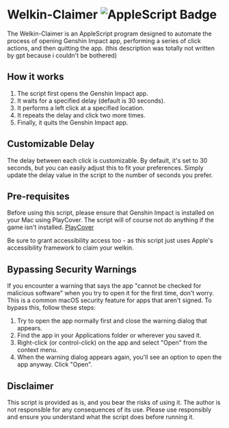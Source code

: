 # Welkin-Claimer ![AppleScript Badge](https://img.shields.io/badge/AppleScript-Scripting-blue)

The Welkin-Claimer is an AppleScript program designed to automate the process of opening  Genshin Impact app, performing a series of click actions, and then quitting the app. (this description was totally not written by gpt because i couldn't be bothered)

## How it works

1. The script first opens the Genshin Impact app.
2. It waits for a specified delay (default is 30 seconds).
3. It performs a left click at a specified location.
4. It repeats the delay and click two more times.
5. Finally, it quits the Genshin Impact app.

## Customizable Delay

The delay between each click is customizable. By default, it's set to 30 seconds, but you can easily adjust this to fit your preferences. Simply update the delay value in the script to the number of seconds you prefer.

## Pre-requisites

Before using this script, please ensure that Genshin Impact is installed on your Mac using PlayCover. The script will of course not do anything if the game isn't installed. 
[PlayCover](https://github.com/PlayCover/PlayCover/)

Be sure to grant accessibility access too - as this script just uses Apple's accessibility framework to claim your welkin.

## Bypassing Security Warnings

If you encounter a warning that says the app "cannot be checked for malicious software" when you try to open it for the first time, don't worry. This is a common macOS security feature for apps that aren't signed. To bypass this, follow these steps:

1. Try to open the app normally first and close the warning dialog that appears.
2. Find the app in your Applications folder or wherever you saved it.
3. Right-click (or control-click) on the app and select "Open" from the context menu.
4. When the warning dialog appears again, you'll see an option to open the app anyway. Click "Open".


## Disclaimer

This script is provided as is, and you bear the risks of using it. The author is not responsible for any consequences of its use. Please use responsibly and ensure you understand what the script does before running it.

